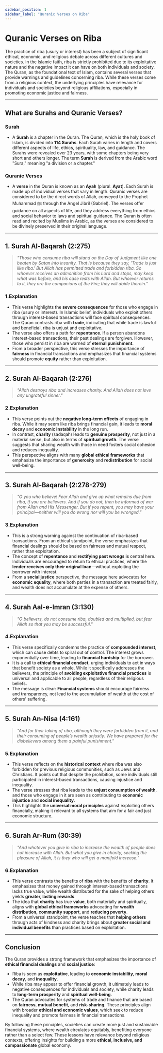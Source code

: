 ```yaml
---
sidebar_position: 1
sidebar_label: "Quranic Verses on Riba"
---
```


# Quranic Verses on Riba

The practice of riba (usury or interest) has been a subject of significant ethical, economic, and religious debate across different cultures and societies. In the Islamic faith, riba is strictly prohibited due to its exploitative nature and the negative impact it can have on both individuals and society. The Quran, as the foundational text of Islam, contains several verses that provide warnings and guidelines concerning riba. While these verses come from a religious context, the underlying principles have relevance for individuals and societies beyond religious affiliations, especially in promoting economic justice and fairness.

---

## What are Surahs and Quranic Verses?

### **Surah**

- A **Surah** is a chapter in the Quran. The Quran, which is the holy book of Islam, is divided into **114 Surahs**. Each Surah varies in length and covers different aspects of life, ethics, spirituality, law, and guidance. The Surahs were revealed over 23 years, with some chapters being very short and others longer. The term **Surah** is derived from the Arabic word "Sura," meaning "a division or a chapter."

### **Quranic Verses**

- A **verse** in the Quran is known as an **Ayah** (plural: **Ayat**). Each Surah is made up of individual verses that vary in length. Quranic verses are considered to be the direct words of Allah, conveyed to the Prophet Muhammad ﷺ through the Angel Jibril (Gabriel). The verses offer guidance on all aspects of life, and they address everything from ethics and social behavior to laws and spiritual guidance. The Quran is often read and recited by Muslims in Arabic, as the verses are considered to be divinely preserved in their original language.

---

## 1. Surah Al-Baqarah (2:275)

> *"Those who consume riba will stand on the Day of Judgment like one beaten by Satan into insanity. That is because they say, 'Trade is just like riba.' But Allah has permitted trade and forbidden riba. So whoever receives an admonition from his Lord and stops, may keep what was before, and his case rests with Allah. But whoever returns to it, they are the companions of the Fire; they will abide therein."*

### 1.Explanation

- This verse highlights the **severe consequences** for those who engage in riba (usury or interest). In Islamic belief, individuals who exploit others through interest-based transactions will face spiritual consequences. The Quran contrasts riba with **trade**, indicating that while trade is lawful and beneficial, riba is unjust and exploitative.
- The verse also offers a path for **repentance**. If a person abandons interest-based transactions, their past dealings are forgiven. However, those who persist in riba are warned of **eternal punishment**.
- From a broader perspective, this verse stresses the importance of **fairness** in financial transactions and emphasizes that financial systems should promote **equity** rather than exploitation.

---

## 2. Surah Al-Baqarah (2:276)

> *"Allah destroys riba and increases charity. And Allah does not love any ungrateful sinner."*

### 2.Explanation

- This verse points out the **negative long-term effects** of engaging in riba. While it may seem like riba brings financial gain, it leads to **moral decay** and **economic instability** in the long run.
- In contrast, **charity** (sadaqah) leads to **genuine prosperity**, not just in a material sense, but also in terms of **spiritual growth**. The verse suggests that sharing wealth with those in need fosters social cohesion and reduces inequality.
- This perspective aligns with many **global ethical frameworks** that emphasize the importance of **generosity** and **redistribution** for social well-being.

---

## 3. Surah Al-Baqarah (2:278-279)

> *"O you who believe! Fear Allah and give up what remains due from riba, if you are believers. And if you do not, then be informed of war from Allah and His Messenger. But if you repent, you may have your principal—neither will you do wrong nor will you be wronged."*

### 3.Explanation

- This is a strong warning against the continuation of riba-based transactions. From an ethical standpoint, the verse emphasizes that financial dealings should be based on fairness and mutual respect, rather than exploitation.
- The concept of **repentance** and **rectifying past wrongs** is central here. Individuals are encouraged to return to ethical practices, where the **lender receives only their original loan**—without exploiting the borrower with interest.
- From a **social justice** perspective, the message here advocates for **economic equality**, where both parties in a transaction are treated fairly, and wealth does not accumulate at the expense of others.

---

## 4. Surah Aal-e-Imran (3:130)

> *"O believers, do not consume riba, doubled and multiplied, but fear Allah so that you may be successful."*

### 4.Explanation

- This verse specifically condemns the practice of **compounded interest**, which can cause debts to spiral out of control. The interest grows exponentially over time, leading to **financial hardship** for the borrower.
- It is a call to **ethical financial conduct**, urging individuals to act in ways that benefit society as a whole. While it specifically addresses the believers, the principle of **avoiding exploitative financial practices** is universal and applicable to all people, regardless of their religious beliefs.
- The message is clear: **Financial systems** should encourage fairness and transparency, not lead to the accumulation of wealth at the cost of others' suffering.

---

## 5. Surah An-Nisa (4:161)

> *"And for their taking of riba, although they were forbidden from it, and their consuming of people’s wealth unjustly. We have prepared for the disbelievers among them a painful punishment."*

### 5.Explanation

- This verse reflects on the **historical context** where riba was also forbidden for previous religious communities, such as Jews and Christians. It points out that despite the prohibition, some individuals still participated in interest-based transactions, causing injustice and inequality.
- The verse stresses that riba leads to the **unjust consumption of wealth**, and those who engage in it are seen as contributing to **economic injustice** and **social inequality**.
- This highlights the **universal moral principles** against exploiting others financially, making it relevant to all systems that aim for a fair and just economic structure.

---

## 6. Surah Ar-Rum (30:39)

> *"And whatever you give in riba to increase the wealth of people does not increase with Allah. But what you give in charity, seeking the pleasure of Allah, it is they who will get a manifold increase."*

### 6.Explanation

- This verse contrasts the benefits of **riba** with the benefits of **charity**. It emphasizes that money gained through interest-based transactions lacks true value, while wealth distributed for the sake of helping others yields **greater, lasting rewards**.
- The idea that **charity** has true **value**, both materially and spiritually, aligns with **global ethical frameworks** advocating for **wealth distribution**, **community support**, and **reducing poverty**.
- From a universal standpoint, the verse teaches that **helping others** through acts of kindness and charity brings about **greater social and individual benefits** than practices based on exploitation.

---

## Conclusion

The Quran provides a strong framework that emphasizes the importance of **ethical financial dealings** and **social justice**:

- Riba is seen as **exploitative**, leading to **economic instability**, **moral decay**, and **inequality**.
- While riba may appear to offer financial growth, it ultimately leads to negative consequences for individuals and society, while charity leads to **long-term prosperity** and **spiritual well-being**.
- The Quran advocates for systems of trade and finance that are based on **fairness**, **mutual benefit**, and **risk-sharing**. These principles align with broader **ethical and economic values**, which seek to reduce inequality and promote fairness in financial transactions.

By following these principles, societies can create more just and sustainable financial systems, where wealth circulates equitably, benefiting everyone rather than a select few. These lessons have relevance beyond religious contexts, offering insights for building a more **ethical, inclusive, and compassionate** global economy.
